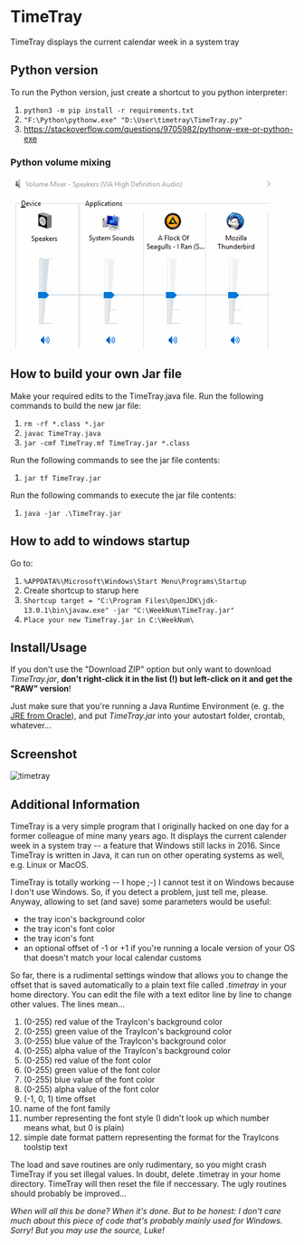 # TimeTray
TimeTray displays the current calendar week in a system tray


## Python version

To run the Python version, just create a shortcut to you python interpreter:
1. `python3 -m pip install -r requirements.txt`
1. `"F:\Python\pythonw.exe" "D:\User\timetray\TimeTray.py"`
1. https://stackoverflow.com/questions/9705982/pythonw-exe-or-python-exe

### Python volume mixing

![volume mixing](volumemixing.gif)


## How to build your own Jar file
Make your required edits to the TimeTray.java file.
Run the following commands to build the new jar file:
1. `rm -rf *.class *.jar`
1. `javac TimeTray.java`
1. `jar -cmf TimeTray.mf TimeTray.jar *.class`

Run the following commands to see the jar file contents:
1. `jar tf TimeTray.jar`

Run the following commands to execute the jar file contents:
1. `java -jar .\TimeTray.jar`


## How to add to windows startup
Go to:
1. `%APPDATA%\Microsoft\Windows\Start Menu\Programs\Startup`
1. Create shortcup to starup here
1. `Shortcup target = "C:\Program Files\OpenJDK\jdk-13.0.1\bin\javaw.exe" -jar "C:\WeekNum\TimeTray.jar"`
1. `Place your new TimeTray.jar in C:\WeekNum\`


## Install/Usage

If you don't use the "Download ZIP" option but only want to download _TimeTray.jar_, **don't right-click it in the list (!) but left-click on it and get the "RAW" version**!

Just make sure that you're running a Java Runtime Environment (e. g. the [JRE from Oracle](http://www.java.com/en/download/ "Oracle")), and put _TimeTray.jar_ into your autostart folder, crontab, whatever...


## Screenshot
![timetray](https://github.com/otacke/timetray/blob/master/timetray.png "timetray")


## Additional Information
TimeTray is a very simple program that I originally hacked on one day for a former colleague of mine many years ago. It displays the current calender week in a system tray -- a feature that Windows still lacks in 2016. Since TimeTray is written in Java, it can run on other operating systems as well, e.g. Linux or MacOS.

TimeTray is totally working -- I hope ;-) I cannot test it on Windows because I don't use Windows. So, if you detect a problem, just tell me, please. Anyway, allowing to set (and save) some parameters would be useful:

* the tray icon's background color
* the tray icon's font color
* the tray icon's font
* an optional offset of -1 or +1 if you're running a locale version of your OS that doesn't match your local calendar customs

So far, there is a rudimental settings window that allows you to change the offset that is saved automatically to a plain text file called _.timetray_ in your home directory. You can edit the file with a text editor line by line to change other values. The lines mean...

1. (0-255) red value of the TrayIcon's background color
2. (0-255) green value of the TrayIcon's background color
3. (0-255) blue value of the TrayIcon's background color
4. (0-255) alpha value of the TrayIcon's background color
5. (0-255) red value of the font color
6. (0-255) green value of the font color
7. (0-255) blue value of the font color
8. (0-255) alpha value of the font color
9. (-1, 0, 1) time offset
10. name of the font family
11. number representing the font style (I didn't look up which number means what, but 0 is plain)
12. simple date format pattern representing the format for the TrayIcons toolstip text

The load and save routines are only rudimentary, so you might crash TimeTray if you set illegal values. In doubt, delete .timetray in your home directory. TimeTray will then reset the file if neccessary. The ugly routines should probably be improved...

_When will all this be done? When it's done. But to be honest: I don't care much about this piece of code that's probably mainly used for Windows. Sorry! But you may use the source, Luke!_

